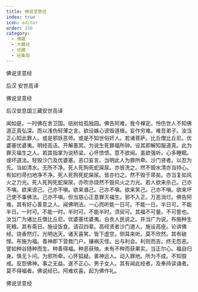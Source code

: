 ```yaml
---
title: 佛说坚意经
index: true
icon: editor
order: 156
category:
  - 佛藏
  - 大藏经
  - 经藏
  - 经集部
---
```


  佛说坚意经  

后汉 安世高译  

佛说坚意经  

后汉安息国三藏安世高译  

闻如是。一时佛在舍卫国。祇树给孤独园。佛告阿难。我今禅定。怜伤世人不知佛道正真弘深。而以浅伪轻薄之言。欲设嫉心谤毁道根。妄作穷难。难吾弟子。汝当正心知此罪人。或是邪妖恶师。或是不知世俗奸人。若诸菩萨。比丘僧比丘尼。优婆塞优婆夷。明经高洁。开解愚冥。为说生死罪福所钟。设其即解知服道真。此为罪灭福生之人。若其指掌为说桥梁。心怀愦愦。意不欲闻。虽欲强听。心多睡眠。或坏道法。轻毁沙门及优婆塞。恶口妄言。当明此人为罪所牵。沙门贤者。以忍为先。当如清水。无所不净。死人死狗死蛇屎尿。亦皆洗之。然不毁水清亦当持心。有如扫帚扫地净不净。死人死狗死蛇屎尿。皆亦扫之。然不毁于帚矣。亦当复如风火之力光。死人死狗死蛇屎尿。亦吹亦烧然不毁风火之力光。若人欲来杀己。己亦不嗔。欲来谤己。己亦不嗔。欲来谮己。己亦不嗔。欲来笑己。己亦不嗔。欲来坏己使不事佛法。己亦不嗔。但当慈心正意罪灭福生。邪不入正。万恶消烂。佛告阿难。其有好心善意之人。闻佛明法。一心而听能一日可。不能一日。半日可。不能半日。一时可。不能一时。半时可。不能半时。须臾可。其福不可量。不可訾也。汝当广为诸比丘僧比丘尼。优婆塞优婆夷。白衣人民说之。并当广为说。布施种生死粮。其有斋日。施设饭食。请召四辈。高经贤者沙门道人。施设高座。论讲佛经。烧香然灯。光明达天。诸天喜笑。皆下虚空。侧耳来听。莫不欣然。其有破悭。布施为福。善神即下营救门户。攘祸灭怪。出与利会。利则而吉。终无怨恶。譬如种谷随种而生。种善得福。种恶获殃。未有不种而获果实。当正尔心。福自归身。慎无卜问。为邪所牵。心怀狐疑。善神远人。动入罪地。所为不成。不知毁戒。反怨佛神。事之无益。遂不正心。男子女人。其有闻此经者。及奉持读诵者。莫不得福者。佛说经已。阿难欢喜。起为佛作礼。  

佛说坚意经  
